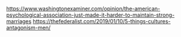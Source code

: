 https://www.washingtonexaminer.com/opinion/the-american-psychological-association-just-made-it-harder-to-maintain-strong-marriages
https://thefederalist.com/2019/01/10/5-things-cultures-antagonism-men/
